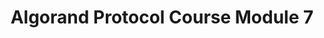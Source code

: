 ---
title: "Algorand Protocol Course Module 7"
description: "This module will go through key concepts which any developer who wishes to utilize Algorand&#39;s features should know. We will go through key concepts relating to smart contracts, including the Algorand Virtual Machine and introducing TEAL and PyTeal. Other useful developer resources that we go through here are Algorand SDKs, Algorand NFT Marketplaces, Algorand Community resources and Algorand IDEs.By the end of this module, you should know what PyTeal and TEAL are, as well as how they interact with the Algorand Virtual Machine to enable smart contract logic to be executed. You should also know what kind of other resources pertaining to Algorand exists, and where to find them."
type: "course"
category: "Algorand Protocol Course,Smart Contract,Algorand Components"
difficulty: "Intermediate"
summary: "All you need to know to start building on Algorand"
file_path: ""
image: "https://assets-global.website-files.com/5e39e095596498a8b9624af1/5ffca6e3e0d8ad9231cc2af6_Portfolio-course---final.png"
link: "https://drive.google.com/file/d/1aEbBaYVdUJWDvNZccqWqJ32NuS091h_n/view?usp=sharing"
status: "open"
---